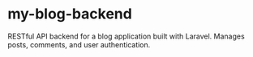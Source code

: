 # my-blog-backend
RESTful API backend for a blog application built with Laravel. Manages posts, comments, and user authentication.
